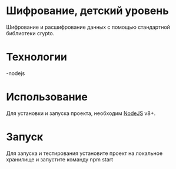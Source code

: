 # Шифрование, детский уровень
Шифрование и расшифрование данных с помощью стандартной библиотеки crypto.
# Технологии
-nodejs
# Использование
Для установки и запуска проекта, необходим [NodeJS](https://nodejs.org/) v8+.
# Запуск
Для запуска и тестирования установите проект на локальное хранилище и запустите команду npm start
